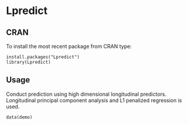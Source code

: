 # Lpredict

## CRAN

To install the most recent package from CRAN type:
```{r}
install.packages("Lpredict")
library(Lpredict)
```

## Usage
Conduct prediction using high dimensional longitudinal predictors. Longitudinal principal component analysis and L1 penalized regression is used.  

```{r}
data(demo)
```
